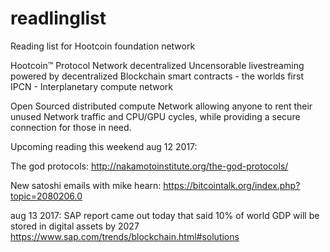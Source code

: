 # readlinglist
Reading list for Hootcoin foundation network

  Hootcoin™ Protocol Network
  decentralized Uncensorable livestreaming powered by decentralized Blockchain smart contracts - the worlds first IPCN - Interplanetary compute network
  
  Open Sourced distributed compute Network allowing anyone to rent their unused Network traffic and CPU/GPU cycles, while providing a secure connection for those in need. 
  
  Upcoming reading this weekend aug 12 2017:
  
The god protocols:
http://nakamotoinstitute.org/the-god-protocols/

New satoshi emails with mike hearn:
https://bitcointalk.org/index.php?topic=2080206.0

aug 13 2017:
SAP report came out today that said 10% of world GDP will be stored in digital assets by 2027
https://www.sap.com/trends/blockchain.html#solutions
